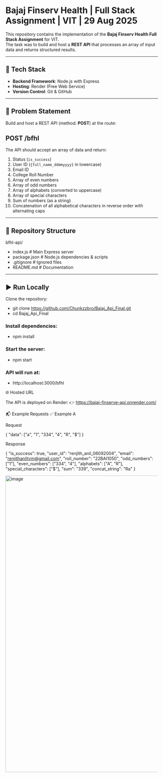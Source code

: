 # Bajaj Finserv Health | Full Stack Assignment | VIT | 29 Aug 2025

This repository contains the implementation of the **Bajaj Finserv Health Full Stack Assignment** for VIT.  
The task was to build and host a **REST API** that processes an array of input data and returns structured results.

---

## 🚀 Tech Stack
- **Backend Framework**: Node.js with Express
- **Hosting**: Render (Free Web Service)
- **Version Control**: Git & GitHub

---

## 📌 Problem Statement
Build and host a REST API (method: **POST**) at the route:

## POST /bfhl

The API should accept an array of data and return:

1. Status (`is_success`)
2. User ID (`{full_name_ddmmyyyy}` in lowercase)
3. Email ID
4. College Roll Number
5. Array of even numbers
6. Array of odd numbers
7. Array of alphabets (converted to uppercase)
8. Array of special characters
9. Sum of numbers (as a string)
10. Concatenation of all alphabetical characters in reverse order with alternating caps

---

## 📂 Repository Structure
bfhl-api/
- index.js # Main Express server
- package.json # Node.js dependencies & scripts
- .gitignore # Ignored files
- README.md # Documentation


---

## ▶️ Run Locally
Clone the repository:
- git clone https://github.com/Chunkzzbro/Bajaj_Api_Final.git
- cd Bajaj_Api_Final

### Install dependencies:
- npm install

### Start the server:
- npm start

### API will run at:
- http://localhost:3000/bfhl

🌐 Hosted URL

The API is deployed on Render:
👉 https://bajaj-finserve-api.onrender.com/

📬 Example Requests
✅ Example A

Request

{
  "data": ["a", "1", "334", "4", "R", "$"]
}


Response

{
  "is_success": true,
  "user_id": "renjith_anil_06092004",
  "email": "renjithaniltvm@gmail.com",
  "roll_number": "22BAI1050",
  "odd_numbers": ["1"],
  "even_numbers": ["334", "4"],
  "alphabets": ["A", "R"],
  "special_characters": ["$"],
  "sum": "339",
  "concat_string": "Ra"
}

<img width="1128" height="977" alt="image" src="https://github.com/user-attachments/assets/fca7a6f8-0aa2-4564-82e9-b24c710dd9c5" />

